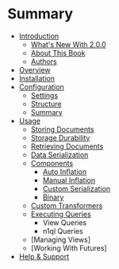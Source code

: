 # Summary

* [Introduction](README.md)
   * [What's New With 2.0.0](introduction/whats_new_with_200.md)
   * [About This Book](introduction/about_this_book.md)
   * [Authors](introduction/authors.md)
* [Overview](overview/index.md)
* [Installation](installation/index.md)
* [Configuration](configuration/index.md)
   * [Settings](configuration/config_settings.md)
   * [Structure](configuration/config_structure.md)
   * [Summary](configuration/config_summary.md)
* [Usage](usage/index.md)
   * [Storing Documents](usage/storing_documents.md)
   * [Storage Durability](usage/storage_durability.md)
   * [Retrieving Documents](usage/retrieving_documents.md)
   * [Data Serialization](usage/data_serialization.md)
   * [Components](usage/components/components.md)
       * [Auto Inflation](usage/components/auto_inflation.md)
       * [Manual Inflation](usage/components/manual_inflation.md)
       * [Custom Serialization](usage/components/custom_serialization.md)
       * [Binary](usage/components/binary.md)
   * [Custom Transformers](usage/transformers.md)
   * [Executing Queries](usage/queries/index.md)
       * View Queries
       * n1ql Queries
   * [Managing Views]
   * [Working With Futures]
* [Help & Support](help/index.md)

